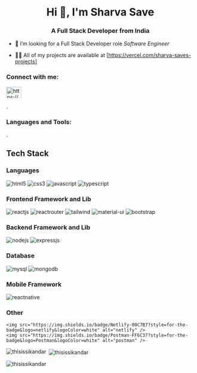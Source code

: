 <h1 align="center">Hi 👋, I'm Sharva Save</h1>
<h3 align="center">A Full Stack Developer from India</h3>



<!-- - 🌱 I’m currently learning *Next.js* -->

- 🤝 I’m looking for a Full Stack Developer role *Software Engineer*

- 👨‍💻 All of my projects are available at [https://vercel.com/sharva-saves-projects]



<h3 align="left">Connect with me:</h3>
<p align="left">

<a href="https://www.linkedin.com/in/sharva-save/" target="blank"><img align="center" src="https://raw.githubusercontent.com/rahuldkjain/github-profile-readme-generator/master/src/images/icons/Social/linked-in-alt.svg" alt="https://www.linkedin.com/in/sharva-save/" height="30" width="40" /></a>

</p>
.
<h3 align="left">Languages and Tools:</h3>.
<!----------------------------------- Tech Stack Section ------------------------------------>
<h2>Tech Stack</h2>
<h3>Languages</h3>
<p>
    <img src="https://img.shields.io/badge/HTML5-E34F26?style=for-the-badge&logo=html5&logoColor=white" alt="html5" />
    <img src="https://img.shields.io/badge/CSS3-1572B6?style=for-the-badge&logo=css3&logoColor=white" alt="css3" />
    <img src="https://img.shields.io/badge/JavaScript-323330?style=for-the-badge&logo=javascript&logoColor=F7DF1E" alt="javascript" />
<!--     <img src="https://img.shields.io/badge/Python-FFD43B?style=for-the-badge&logo=python&logoColor=blue" alt="python" /> -->
    <img src="https://img.shields.io/badge/TypeScript-007ACC?style=for-the-badge&logo=typescript&logoColor=white" alt="typescript" />
</p>
<h3>Frontend Framework and Lib</h3>
<p>
    <img src="https://img.shields.io/badge/React JS-20232A?style=for-the-badge&logo=react&logoColor=61DAFB" alt="reactjs" />
    <!-- <img src="https://img.shields.io/badge/Redux Toolkit-593D88?style=for-the-badge&logo=redux&logoColor=white" alt="redux" /> -->
    <img src="https://img.shields.io/badge/React_Router-CA4245?style=for-the-badge&logo=react-router&logoColor=white" alt="reactrouter" />
    <img src="https://img.shields.io/badge/Tailwind_CSS-38B2AC?style=for-the-badge&logo=tailwind-css&logoColor=white" alt="tailwind" />
    <img src="https://img.shields.io/badge/Material%20UI-007FFF?style=for-the-badge&logo=mui&logoColor=white" alt="material-ui" />
    <img src="https://img.shields.io/badge/Bootstrap-563D7C?style=for-the-badge&logo=bootstrap&logoColor=white" alt="bootstrap" />
<!--     <img src="https://img.shields.io/badge/material%20design-757575?style=for-the-badge&logo=material%20design&logoColor=white" alt="material-design" /> -->
  
</p>
<h3>Backend Framework and Lib</h3>
<p>
    <img src="https://img.shields.io/badge/Node.js-339933?style=for-the-badge&logo=nodedotjs&logoColor=white" alt="nodejs" />
    <img src="https://img.shields.io/badge/Express.js-000000?style=for-the-badge&logo=express&logoColor=white" alt="expressjs" />
<!--     <img src="https://img.shields.io/badge/Django-092E20?style=for-the-badge&logo=django&logoColor=green" alt="django" /> -->
</p>
<h3>Database</h3>
<p>
    <img src="https://img.shields.io/badge/MySQL-005C84?style=for-the-badge&logo=mysql&logoColor=white" alt="mysql" />
    <img src="https://img.shields.io/badge/MongoDB-4EA94B?style=for-the-badge&logo=mongodb&logoColor=white" alt="mongodb" />
<!--     <img src="https://img.shields.io/badge/SQLite-07405E?style=for-the-badge&logo=sqlite&logoColor=white" alt="sqlite" /> -->
</p>
<h3>Mobile Framework </h3>
<p>
    <img src="https://img.shields.io/badge/React_Native-20232A?style=for-the-badge&logo=react&logoColor=61DAFB" alt="reactnative" />
</p>
<h3>Other</h3>
<p>

 

    <img src="https://img.shields.io/badge/Netlify-00C7B7?style=for-the-badge&logo=netlify&logoColor=white" alt="netlify" />
    <img src="https://img.shields.io/badge/Postman-FF6C37?style=for-the-badge&logo=Postman&logoColor=white" alt="postman" />
</p>




<p><img align="left" src="https://github-readme-stats.vercel.app/api/top-langs?username=sharva-save&show_icons=true&locale=en&layout=compact" alt="thisissikandar" /></p>

<p>&nbsp;<img align="center" src="https://github-readme-stats.vercel.app/api?username=sharva-save&show_icons=true&locale=en" alt="thisissikandar" /></p>

<p><img align="center" src="https://github-readme-streak-stats.herokuapp.com/?user=sharva-save&" alt="thisissikandar" /></p>